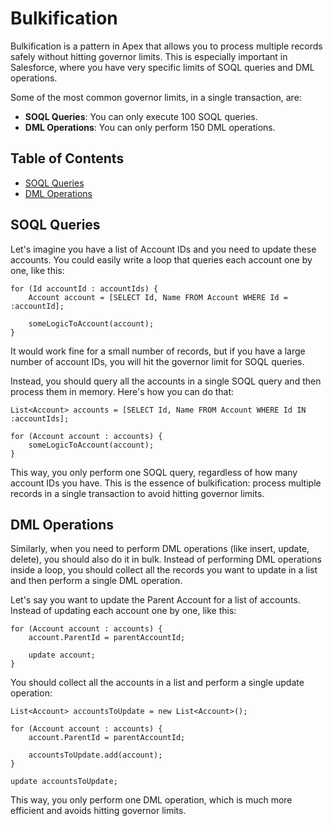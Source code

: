 # Bulkification

Bulkification is a pattern in Apex that allows you to process multiple records safely without hitting governor limits. This is especially important in Salesforce, where you have very specific limits of SOQL queries and DML operations.

Some of the most common governor limits, in a single transaction, are:
- **SOQL Queries**: You can only execute 100 SOQL queries.
- **DML Operations**: You can only perform 150 DML operations.

## Table of Contents
- [SOQL Queries](#soql-queries)
- [DML Operations](#dml-operations)

## SOQL Queries

Let's imagine you have a list of Account IDs and you need to update these accounts. You could easily write a loop that queries each account one by one, like this:

```apex
for (Id accountId : accountIds) {
    Account account = [SELECT Id, Name FROM Account WHERE Id = :accountId];
    
    someLogicToAccount(account);
}
```

It would work fine for a small number of records, but if you have a large number of account IDs, you will hit the governor limit for SOQL queries.

Instead, you should query all the accounts in a single SOQL query and then process them in memory. Here's how you can do that:

```apex
List<Account> accounts = [SELECT Id, Name FROM Account WHERE Id IN :accountIds];

for (Account account : accounts) {
    someLogicToAccount(account);
}
```

This way, you only perform one SOQL query, regardless of how many account IDs you have. This is the essence of bulkification: process multiple records in a single transaction to avoid hitting governor limits.

## DML Operations
Similarly, when you need to perform DML operations (like insert, update, delete), you should also do it in bulk. Instead of performing DML operations inside a loop, you should collect all the records you want to update in a list and then perform a single DML operation.


Let's say you want to update the Parent Account for a list of accounts. Instead of updating each account one by one, like this:

```apex
for (Account account : accounts) {
    account.ParentId = parentAccountId;
    
    update account;
}
```

You should collect all the accounts in a list and perform a single update operation:

```apex
List<Account> accountsToUpdate = new List<Account>();

for (Account account : accounts) {
    account.ParentId = parentAccountId;

    accountsToUpdate.add(account);
}

update accountsToUpdate;
```

This way, you only perform one DML operation, which is much more efficient and avoids hitting governor limits.
